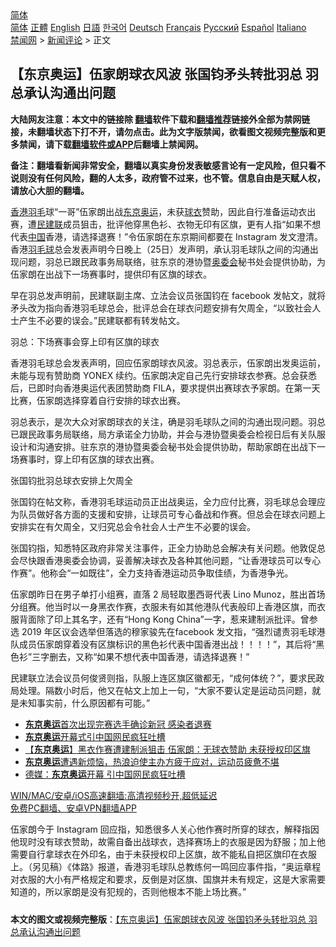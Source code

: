  <!-- 面包屑导航 --> <div class="breadcrumb"><!-- GTranslate: https://gtranslate.io/ -->  <div class="switcher notranslate">  <div class="selected">  <a href="#" onclick="return false;"> 简体</a>  </div>  <div class="option">  <a href="https://www.bannedbook.org" onclick="doGTranslate('zh-CN|zh-CN');jQuery('div.switcher div.selected a').html(jQuery(this).html());return false;" title="简体中文" class="nturl selected"> 简体</a>  <a href="https://www.bannedbook.org/zh-tw/" onclick="doGTranslate('zh-CN|zh-TW');jQuery('div.switcher div.selected a').html(jQuery(this).html());return false;" title="繁體中文" class="nturl"> 正體</a>  <a href="https://www.bannedbook.org/en/" onclick="doGTranslate('zh-CN|en');jQuery('div.switcher div.selected a').html(jQuery(this).html());return false;" title="English" class="nturl"> English</a>  <a href="https://www.bannedbook.org/ja/" onclick="doGTranslate('zh-CN|ja');jQuery('div.switcher div.selected a').html(jQuery(this).html());return false;" title="日本語" class="nturl"> 日語</a>  <a href="https://www.bannedbook.org/ko/" onclick="doGTranslate('zh-CN|ko');jQuery('div.switcher div.selected a').html(jQuery(this).html());return false;" title="한국어" class="nturl"> 한국어</a>  <a href="https://www.bannedbook.org/de/" onclick="doGTranslate('zh-CN|de');jQuery('div.switcher div.selected a').html(jQuery(this).html());return false;" title="Deutsch" class="nturl"> Deutsch</a>  <a href="https://www.bannedbook.org/fr/" onclick="doGTranslate('zh-CN|fr');jQuery('div.switcher div.selected a').html(jQuery(this).html());return false;" title="Français" class="nturl"> Français</a>  <a href="https://www.bannedbook.org/ru/" onclick="doGTranslate('zh-CN|ru');jQuery('div.switcher div.selected a').html(jQuery(this).html());return false;" title="Русский" class="nturl"> Русский</a>  <a href="https://www.bannedbook.org/es/" onclick="doGTranslate('zh-CN|es');jQuery('div.switcher div.selected a').html(jQuery(this).html());return false;" title="Español" class="nturl"> Español</a>  <a href="https://www.bannedbook.org/it/" onclick="doGTranslate('zh-CN|it');jQuery('div.switcher div.selected a').html(jQuery(this).html());return false;" title="Italiano" class="nturl"> Italiano</a>  </div>  </div>      <div class='breadcrumb-sub'><!-- Breadcrumb NavXT 6.3.0 --> <a href="https://www.bannedbook.org/" class="home">禁闻网</a> &gt; <a href="https://www.bannedbook.org/bnews/comments/" class="category">新闻评论</a> &gt; 正文</div></div><h2>【东京奥运】伍家朗球衣风波 张国钧矛头转批羽总 羽总承认沟通出问题</h2> <p class="notice"><b>大陆网友注意：本文中的链接除 <a href="https://github.com/bannedbook/fanqiang" >翻墙</a>软件下载和<a href="https://github.com/killgcd/justmysocks/blob/master/README.md">翻墙推荐</a>链接外全部为禁网链接，未翻墙状态下打不开，请勿点击。此为文字版禁闻，欲看图文视频完整版和更多禁闻，请下载<a href="https://github.com/bannedbook/fanqiang">翻墙软件或APP</a>后翻墙上禁闻网。</p><p>备注：翻墙看新闻非常安全，翻墙以真实身份发表敏感言论有一定风险，但只看不说则没有任何风险，翻的人太多，政府管不过来，也不管。信息自由是天赋人权，请放心大胆的翻墙。</b></p>  <div class="entry">  <p><a href="https://www.bannedbook.org/bnews/tag/%e9%a6%99%e6%b8%af/" class="st_tag internal_tag" rel="tag" title="标签 香港 下的日志">香港</a><a href="https://www.bannedbook.org/bnews/tag/%E7%BE%BD%E6%AF%9B/" class="st_tag internal_tag" rel="tag" title="标签 羽毛 下的日志">羽毛</a>球“一哥”伍家朗出战<a href="https://www.bannedbook.org/bnews/tag/%e4%b8%9c%e4%ba%ac/" class="st_tag internal_tag" rel="tag" title="标签 东京 下的日志">东京</a><a href="https://www.bannedbook.org/bnews/tag/%e5%a5%a5%e8%bf%90/" class="st_tag internal_tag" rel="tag" title="标签 奥运 下的日志">奥运</a>，未获<a href="https://www.bannedbook.org/bnews/tag/%E7%90%83%E8%A1%A3/" class="st_tag internal_tag" rel="tag" title="标签 球衣 下的日志">球衣</a>赞助，因此自行准备运动衣出赛，遭<a href="https://www.bannedbook.org/bnews/tag/%e6%b0%91%e5%bb%ba%e8%81%94/" class="st_tag internal_tag" rel="tag" title="标签 民建联 下的日志">民建联</a>成员狙击，批评他穿黑色衫、衣物无印有区旗，更有人指“如果不想代表<span class='wp_keywordlink_affiliate'><a href="https://www.bannedbook.org/" title="中国" target="_blank">中国</a></span>香港，请选择退赛！”令伍家朗在东京期间都要在 Instagram 发文澄清。香港<a href="https://www.bannedbook.org/bnews/tag/%E7%BE%BD%E6%AF%9B%E7%90%83/" class="st_tag internal_tag" rel="tag" title="标签 羽毛球 下的日志">羽毛球</a>总会发表声明今日晚上（25日）发声明，承认羽毛球队之间的沟通出现问题，羽总已跟民政事务局联络，驻东京的港协暨<a href="https://www.bannedbook.org/bnews/tag/%e5%a5%a5%e5%a7%94%e4%bc%9a/" class="st_tag internal_tag" rel="tag" title="标签 奥委会 下的日志">奥委会</a>秘书处会提供协助，为伍家朗在出战下一场赛事时，提供印有区旗的球衣。</p> <p>早在羽总发声明前，民建联副主席、立法会议员张国钧在 facebook 发帖文，就将矛头改为指向香港羽毛球总会，批评总会在球衣问题安排有欠周全，“以致社会人士产生不必要的误会。”民建联都有转发帖文。</p> <p>羽总：下场赛事会穿上印有区旗的球衣</p>  <p>香港羽毛球总会发表声明，回应伍家朗球衣风波。羽总表示，伍家朗出发奥运前，未能与现有赞助商 YONEX 续约。伍家朗决定自己先行安排球衣参赛。总会获悉后，已即时向香港奥运代表团赞助商 FILA，要求提供出赛球衣予家朗。在第一天比赛，伍家朗选择穿着自行安排的球衣出赛。</p> <p>羽总表示，是次大众对家朗球衣的关注，确是羽毛球队之间的沟通出现问题。羽总已跟民政事务局联络，局方承诺全力协助，并会与港协暨奥委会检视日后有关队服设计和沟通安排。驻东京的港协暨奥委会秘书处会提供协助，帮助家朗在出战下一场赛事时，穿上印有区旗的球衣出赛。</p> <p>张国钧批羽总球衣安排上欠周全</p>  <p>张国钧在帖文称，香港羽毛球运动员正出战奥运，全力应付比赛，羽毛球总会理应为队员做好各方面的支援和安排，让球员可专心备战和作赛。但总会在球衣问题上安排实在有欠周全，又归究总会令社会人士产生不必要的误会。</p> <p>张国钧指，知悉特区政府非常关注事件，正全力协助总会解决有关问题。他敦促总会尽快跟香港奥委会协调，妥善解决球衣及各种其他问题，“让香港球员可以专心作赛”。他称会“一如既往”，全力支持香港运动员争取佳绩，为香港争光。</p> <p>伍家朗昨日在男子单打小组赛，直落 2 局轻取墨西哥代表 Lino Munoz，胜出首场分组赛。他当时以一身黑衣作赛，衣服未有如其他港队代表般印上香港区旗，而衣服背面除了印上其名字，还有“Hong Kong China”一字，惹来建制派批评。曾参选 2019 年区议会选举但落选的穆家骏先在facebook 发文指，“强烈谴责羽毛球港队成员伍家朗穿着没有区旗标识的黑色衫代表中国香港出战！！！！”，其后将“黑色衫”三字删去，又称“如果不想代表中国香港，请选择退赛！”</p>  <p>民建联立法会议员何俊贤则指，队服上连区旗区徽都无，“成何体统？”，要求民政局处理。隔数小时后，他又在帖文上加上一句，“大家不要认定是运动员问题，就是未知事实前，什么原因都有可能。”</p> <ul class='op-related-articles' title='相关阅读'> <li><a href='https://www.bannedbook.org/bnews/sports/20210725/1593977.html' target='_blank'><b>东京奥运</b>首次出现完赛选手确诊新冠 感染者退赛</a></li> <li><a href='https://www.bannedbook.org/bnews/baitai/20210725/1593914.html' target='_blank'><b>东京奥运</b>开幕式引中国网民疯狂吐槽</a></li> <li><a href='https://www.bannedbook.org/bnews/comments/20210725/1593907.html' target='_blank'>【<b>东京奥运</b>】黑衣作赛遭建制派狙击 伍家朗：无球衣赞助 未获授权印区旗</a></li> <li><a href='https://www.bannedbook.org/bnews/baitai/20210725/1593841.html' target='_blank'><b>东京奥运</b>遭遇新烦恼，热浪迫使主办方疲于应对，运动员疲惫不堪</a></li> <li><a href='https://www.bannedbook.org/bnews/cnnews/20210725/1593728.html' target='_blank'>德媒：<b>东京奥运</b>开幕 引中国网民疯狂吐槽</a></li> </ul> <p class="texttj"> <a href="https://github.com/bannedbook/fanqiang/wiki/V2ray%E6%9C%BA%E5%9C%BA" target="_blank">WIN/MAC/安卓/iOS高速翻墙:高清视频秒开,超低延迟</a><br/> <a href="https://github.com/bannedbook/fanqiang/wiki/%E7%A6%81%E9%97%BB%E7%BD%91%E5%AE%89%E5%8D%93%E7%BF%BB%E5%A2%99%E6%96%B0%E9%97%BBAPP" target="_blank">免费PC翻墙、安卓VPN翻墙APP</a></p><p>伍家朗今于 Instagram 回应指，知悉很多人关心他作赛时所穿的球衣，解释指因他现时没有球衣赞助，故需自备出战球衣，选择赛场上的衣服是因为舒服；加上他需要自行拿球衣在外印名，由于未获授权印上区旗，故不能私自把区旗印在衣服上。（另见稿）《体路》报道，香港羽毛球队总教练何一鸣回应事件指，“奥运章程对衣服的大小有严格规定和要求，反倒是对区旗、国旗并未有规定，这是大家需要知道的，所以家朗是没有犯规的，否则他根本不能上场比赛。”</p> <a name='sharetosocial'></a>  <div style="margin-bottom:5px;padding-bottom:5px;clear:both"> <div id="archive-pix-1" class="banner-ads"> <!-- AuctionX Display platform tag START --> <div id="26318x728x90x621x_ADSLOT2" clicktrack="%%CLICK_URL_ESC%%"></div> <!-- AuctionX Display platform tag END --> </div> <div id="archive-pix-2" class="banner-ads"> <!-- AuctionX Display platform tag START --> <div id="26315x300x250x621x_ADSLOT2" clicktrack="%%CLICK_URL_ESC%%"></div> <!-- AuctionX Display platform tag END --> </div> </div>  <div id="archive-pix-1" class="banner-ads"> <!-- AuctionX Display platform tag START --> <div id="26318x728x90x621x_ADSLOT3" clicktrack="%%CLICK_URL_ESC%%"></div> <!-- AuctionX Display platform tag END --> </div> <div><b>本文的图文或视频完整版</b>：<a href='https://www.bannedbook.org/bnews/comments/20210726/1594096.html'>【东京奥运】伍家朗球衣风波 张国钧矛头转批羽总 羽总承认沟通出问题</a></div>  </div><!--END ENTRY--> 